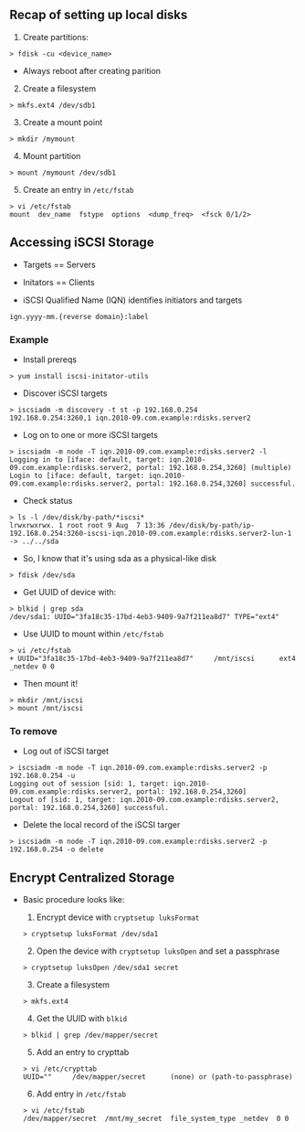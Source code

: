 ## Recap of setting up local disks

1. Create partitions:

```
> fdisk -cu <device_name>
```

* Always reboot after creating parition

2. Create a filesystem

```
> mkfs.ext4 /dev/sdb1
```

3. Create a mount point

```
> mkdir /mymount
```

4. Mount partition

```
> mount /mymount /dev/sdb1
```

5. Create an entry in ```/etc/fstab```

```
> vi /etc/fstab
mount  dev_name  fstype  options  <dump_freq>  <fsck 0/1/2>
```
## Accessing iSCSI Storage

* Targets == Servers
* Initators == Clients 

* iSCSI Qualified Name (IQN) identifies initiators and targets

```
ign.yyyy-mm.{reverse domain}:label
```

### Example

* Install prereqs

```
> yum install iscsi-initator-utils
```

* Discover iSCSI targets

```
> iscsiadm -m discovery -t st -p 192.168.0.254
192.168.0.254:3260,1 iqn.2010-09.com.example:rdisks.server2
```

* Log on to one or more iSCSI targets

```
> iscsiadm -m node -T iqn.2010-09.com.example:rdisks.server2 -l
Logging in to [iface: default, target: iqn.2010-09.com.example:rdisks.server2, portal: 192.168.0.254,3260] (multiple)
Login to [iface: default, target: iqn.2010-09.com.example:rdisks.server2, portal: 192.168.0.254,3260] successful.
```

* Check status

```
> ls -l /dev/disk/by-path/*iscsi*
lrwxrwxrwx. 1 root root 9 Aug  7 13:36 /dev/disk/by-path/ip-192.168.0.254:3260-iscsi-iqn.2010-09.com.example:rdisks.server2-lun-1 -> ../../sda
```

* So, I know that it's using sda as a physical-like disk

```
> fdisk /dev/sda
```

* Get UUID of device with:

```
> blkid | grep sda
/dev/sda1: UUID="3fa18c35-17bd-4eb3-9409-9a7f211ea8d7" TYPE="ext4"
```

* Use UUID to mount within ```/etc/fstab```

```
> vi /etc/fstab
+ UUID="3fa18c35-17bd-4eb3-9409-9a7f211ea8d7"     /mnt/iscsi      ext4    _netdev 0 0
```

* Then mount it!

```
> mkdir /mnt/iscsi
> mount /mnt/iscsi
```
### To remove 

* Log out of iSCSI target

```
> iscsiadm -m node -T iqn.2010-09.com.example:rdisks.server2 -p 192.168.0.254 -u
Logging out of session [sid: 1, target: iqn.2010-09.com.example:rdisks.server2, portal: 192.168.0.254,3260]
Logout of [sid: 1, target: iqn.2010-09.com.example:rdisks.server2, portal: 192.168.0.254,3260] successful.
```

* Delete the local record of the iSCSI targer

```
> iscsiadm -m node -T iqn.2010-09.com.example:rdisks.server2 -p 192.168.0.254 -o delete
```

## Encrypt Centralized Storage

* Basic procedure looks like:

    1. Encrypt device with ```cryptsetup luksFormat```

    ```
    > cryptsetup luksFormat /dev/sda1
    ```

    2. Open the device with ```cryptsetup luksOpen``` and set a passphrase

    ```
    > cryptsetup luksOpen /dev/sda1 secret
    ```

    3. Create a filesystem

    ```
    > mkfs.ext4
    ```

    4. Get the UUID with ```blkid```

    ```
    > blkid | grep /dev/mapper/secret
    ```

    5. Add an entry to crypttab

    ```
    > vi /etc/crypttab
    UUID=""     /dev/mapper/secret      (none) or (path-to-passphrase)
    ```
    
    6. Add entry in ```/etc/fstab```
    
    ```
    > vi /etc/fstab
    /dev/mapper/secret  /mnt/my_secret  file_system_type _netdev  0 0
    ```
